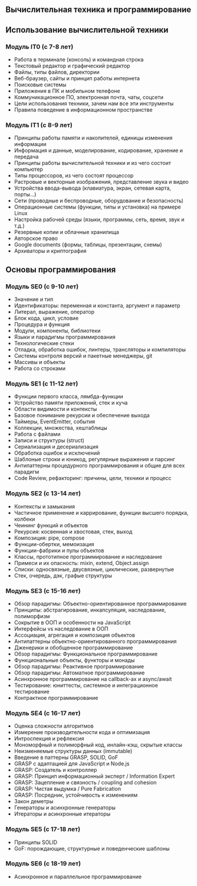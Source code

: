 ## Вычислительная техника и программирование

## Использование вычислительной техники

### Модуль IT0 (с 7-8 лет)

- Работа в терминале (консоль) и командная строка
- Текстовый редактор и графический редактор
- Файлы, типы файлов, директории
- Веб-браузер, сайты и принцип работы интернета
- Поисковые системы
- Приложения в ПК и мобильном телефоне
- Коммуникационное ПО, электронная почта, чаты, соцсети
- Цели использования техники, зачем нам все эти инструменты
- Правила поведение в информационном пространстве

### Модуль IT1 (с 8-9 лет)

- Принципы работы памяти и накопителей, единицы изменения информации
- Информация и данные, моделирование, кодирование, хранение и передача
- Принципы работы вычислительной техники и из чего состоит компьютер
- Типы процессоров, из чего состоят процессор
- Растровые и векторные изображения, представление звука и видео
- Устройства ввода-вывода (клавиатура, экран, сетевая карта, порты...)
- Сети (проводные и беспроводные, оборудование и безопасность)
- Операционные системы (функции, типы и установка) на примере Linux
- Настройка рабочей среды (языки, программы, сеть, время, звук и т.д.)
- Резервные копии и облачные хранилища
- Авторское право
- Google documents (формы, таблицы, презентации, схемы)
- Архиваторы и криптография

## Основы программирования

### Модуль SE0 (с 9-10 лет)

- Значение и тип
- Идентификаторы: переменная и константа, аргумент и параметр
- Литерал, выражение, оператор
- Блок кода, цикл, условие
- Процедура и функция
- Модули, компоненты, библиотеки
- Языки и парадигмы программирования
- Технологические стеки
- Отладка, обработка ошибок, линтеры, трансляторы и компиляторы
- Системы контроля версий и пакетные менеджеры, git
- Массивы и объекты
- Работа со строками

### Модуль SE1 (с 11-12 лет)

- Функции первого класса, лямбда-функции
- Устройство памяти приложений, стек и куча
- Области видимости и контексты
- Базовое понимание рекурсии и обеспечение выхода
- Таймеры, EventEmitter, события
- Коллекции, множества, хештаблицы
- Работа с файлами
- Записи и структуры (struct)
- Сериализация и десериализация
- Обработка ошибок и исключений
- Шаблоные строки и юникод, регулярные выражения и парсинг
- Антипаттерны процедурного программирования и общие для всех парадигм
- Code Review, рефакторинг: причины, цели, техники и процесс

### Модуль SE2 (с 13-14 лет)

- Контексты и замыкания
- Частичное применение и каррирование, функции высшего порядка, колбеки
- Чеининг функций и объектов
- Рекурсия: косвенная и хвостовая, стек, выход
- Композиция: pipe, compose
- Функции-обертки, мемоизация
- Функции-фабрики и пулы объектов
- Классы, прототипное программирование и наследование
- Примеси и их опасность: mixin, extend, Object.assign
- Списки: односвязные, двусвязные, циклические, развернутые
- Стек, очередь, дэк, графые структуры

### Модуль SE3 (с 15-16 лет)

- Обзор парадигмы: Объектно-ориентированное программирование
- Принципы: абстрагирование, инкапсуляция, наследование, полиморфизм
- Сокрытие в ООП и особенности на JavaScript
- Интерфейсы vs наследование в ООП
- Ассоциация, агрегация и композиция объектов
- Антипаттерны объектно-ориентированного программирования
- Дженерики и обобщенное программирование
- Обзор парадигмы: Функциональное программирование
- Функциональные объекты, функторы и монады
- Обзор парадигмы: Реактивное программирование
- Обзор парадигмы: Автоматное программирование
- Асинхронное программирование на callback-ах и async/await
- Тестирование: юниттесты, системное и интеграционное тестирование
- Контрактное программирование

### Модуль SE4 (с 16-17 лет)

- Оценка сложности алгоритмов
- Измерение производительности кода и оптимизация
- Интроспекция и рефлексия
- Мономорфный и полиморфный код, инлайн-кэш, скрытые классы
- Неизменяемые структуры данных (immutable)
- Введение в паттерны GRASP, SOLID, GoF
- GRASP с адаптацией для JavaScript и Node.js
- GRASP: Создатель и контроллер
- GRASP: Принцип информационный эксперт / Information Expert
- GRASP: Зацепление и связность / coupling and cohesion
- GRASP: Чистая выдумка / Pure Fabrication
- GRASP: Посредник, устойчивость к изменениям
- Закон деметры
- Генераторы и асинхронные генераторы
- Итераторы и асинхронные итераторы

### Модуль SE5 (с 17-18 лет)

- Принципы SOLID
- GoF: порождающие, структурные и поведенческие шаблоны

### Модуль SE6 (с 18-19 лет)

- Асинхронное и параллельное программирование
